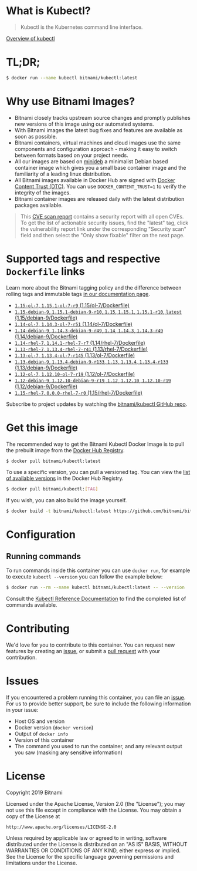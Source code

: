 
# What is Kubectl?

> Kubectl is the Kubernetes command line interface.

[Overview of kubectl](https://kubernetes.io/docs/reference/kubectl/overview/)

# TL;DR;

```bash
$ docker run --name kubectl bitnami/kubectl:latest
```

# Why use Bitnami Images?

* Bitnami closely tracks upstream source changes and promptly publishes new versions of this image using our automated systems.
* With Bitnami images the latest bug fixes and features are available as soon as possible.
* Bitnami containers, virtual machines and cloud images use the same components and configuration approach - making it easy to switch between formats based on your project needs.
* All our images are based on [minideb](https://github.com/bitnami/minideb) a minimalist Debian based container image which gives you a small base container image and the familiarity of a leading linux distribution.
* All Bitnami images available in Docker Hub are signed with [Docker Content Trust (DTC)](https://docs.docker.com/engine/security/trust/content_trust/). You can use `DOCKER_CONTENT_TRUST=1` to verify the integrity of the images.
* Bitnami container images are released daily with the latest distribution packages available.


> This [CVE scan report](https://quay.io/repository/bitnami/kubectl?tab=tags) contains a security report with all open CVEs. To get the list of actionable security issues, find the "latest" tag, click the vulnerability report link under the corresponding "Security scan" field and then select the "Only show fixable" filter on the next page.

# Supported tags and respective `Dockerfile` links

Learn more about the Bitnami tagging policy and the difference between rolling tags and immutable tags [in our documentation page](https://docs.bitnami.com/containers/how-to/understand-rolling-tags-containers/).


* [`1.15-ol-7`, `1.15.1-ol-7-r9` (1.15/ol-7/Dockerfile)](https://github.com/bitnami/bitnami-docker-kubectl/blob/1.15.1-ol-7-r9/1.15/ol-7/Dockerfile)
* [`1.15-debian-9`, `1.15.1-debian-9-r10`, `1.15`, `1.15.1`, `1.15.1-r10`, `latest` (1.15/debian-9/Dockerfile)](https://github.com/bitnami/bitnami-docker-kubectl/blob/1.15.1-debian-9-r10/1.15/debian-9/Dockerfile)
* [`1.14-ol-7`, `1.14.3-ol-7-r51` (1.14/ol-7/Dockerfile)](https://github.com/bitnami/bitnami-docker-kubectl/blob/1.14.3-ol-7-r51/1.14/ol-7/Dockerfile)
* [`1.14-debian-9`, `1.14.3-debian-9-r49`, `1.14`, `1.14.3`, `1.14.3-r49` (1.14/debian-9/Dockerfile)](https://github.com/bitnami/bitnami-docker-kubectl/blob/1.14.3-debian-9-r49/1.14/debian-9/Dockerfile)
* [`1.14-rhel-7`, `1.14.1-rhel-7-r7` (1.14/rhel-7/Dockerfile)](https://github.com/bitnami/bitnami-docker-kubectl/blob/1.14.1-rhel-7-r7/1.14/rhel-7/Dockerfile)
* [`1.13-rhel-7`, `1.13.4-rhel-7-r41` (1.13/rhel-7/Dockerfile)](https://github.com/bitnami/bitnami-docker-kubectl/blob/1.13.4-rhel-7-r41/1.13/rhel-7/Dockerfile)
* [`1.13-ol-7`, `1.13.4-ol-7-r145` (1.13/ol-7/Dockerfile)](https://github.com/bitnami/bitnami-docker-kubectl/blob/1.13.4-ol-7-r145/1.13/ol-7/Dockerfile)
* [`1.13-debian-9`, `1.13.4-debian-9-r133`, `1.13`, `1.13.4`, `1.13.4-r133` (1.13/debian-9/Dockerfile)](https://github.com/bitnami/bitnami-docker-kubectl/blob/1.13.4-debian-9-r133/1.13/debian-9/Dockerfile)
* [`1.12-ol-7`, `1.12.10-ol-7-r19` (1.12/ol-7/Dockerfile)](https://github.com/bitnami/bitnami-docker-kubectl/blob/1.12.10-ol-7-r19/1.12/ol-7/Dockerfile)
* [`1.12-debian-9`, `1.12.10-debian-9-r19`, `1.12`, `1.12.10`, `1.12.10-r19` (1.12/debian-9/Dockerfile)](https://github.com/bitnami/bitnami-docker-kubectl/blob/1.12.10-debian-9-r19/1.12/debian-9/Dockerfile)
* [`1.15-rhel-7`, `0.0.0-rhel-7-r0` (1.15/rhel-7/Dockerfile)](https://github.com/bitnami/bitnami-docker-kubectl/blob/0.0.0-rhel-7-r0/1.15/rhel-7/Dockerfile)

Subscribe to project updates by watching the [bitnami/kubectl GitHub repo](https://github.com/bitnami/bitnami-docker-kubectl).

# Get this image

The recommended way to get the Bitnami Kubectl Docker Image is to pull the prebuilt image from the [Docker Hub Registry](https://hub.docker.com/r/bitnami/kubectl).

```bash
$ docker pull bitnami/kubectl:latest
```

To use a specific version, you can pull a versioned tag. You can view the [list of available versions](https://hub.docker.com/r/bitnami/kubectl/tags/) in the Docker Hub Registry.

```bash
$ docker pull bitnami/kubectl:[TAG]
```

If you wish, you can also build the image yourself.

```bash
$ docker build -t bitnami/kubectl:latest https://github.com/bitnami/bitnami-docker-kubectl.git
```

# Configuration

## Running commands

To run commands inside this container you can use `docker run`, for example to execute `kubectl --version` you can follow the example below:

```bash
$ docker run --rm --name kubectl bitnami/kubectl:latest -- --version
```

Consult the [Kubectl Reference Documentation](https://kubernetes.io/docs/reference/generated/kubectl/kubectl-commands) to find the completed list of commands available.

# Contributing

We'd love for you to contribute to this container. You can request new features by creating an [issue](https://github.com/bitnami/bitnami-docker-kubectl/issues), or submit a [pull request](https://github.com/bitnami/bitnami-docker-kubectl/pulls) with your contribution.

# Issues

If you encountered a problem running this container, you can file an [issue](https://github.com/bitnami/bitnami-docker-kubectl/issues). For us to provide better support, be sure to include the following information in your issue:

- Host OS and version
- Docker version (`docker version`)
- Output of `docker info`
- Version of this container
- The command you used to run the container, and any relevant output you saw (masking any sensitive information)

# License

Copyright 2019 Bitnami

Licensed under the Apache License, Version 2.0 (the "License");
you may not use this file except in compliance with the License.
You may obtain a copy of the License at

    http://www.apache.org/licenses/LICENSE-2.0

Unless required by applicable law or agreed to in writing, software
distributed under the License is distributed on an "AS IS" BASIS,
WITHOUT WARRANTIES OR CONDITIONS OF ANY KIND, either express or implied.
See the License for the specific language governing permissions and
limitations under the License.
